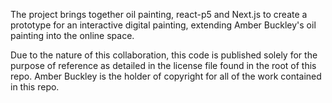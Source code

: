 The project brings together oil painting, react-p5 and Next.js to create a prototype for an interactive digital painting, extending Amber Buckley's oil painting into the online space. 

Due to the nature of this collaboration, this code is published solely for the purpose of reference as detailed in the license file found in the root of this repo. Amber Buckley is the holder of copyright for all of the work contained in this repo. 
